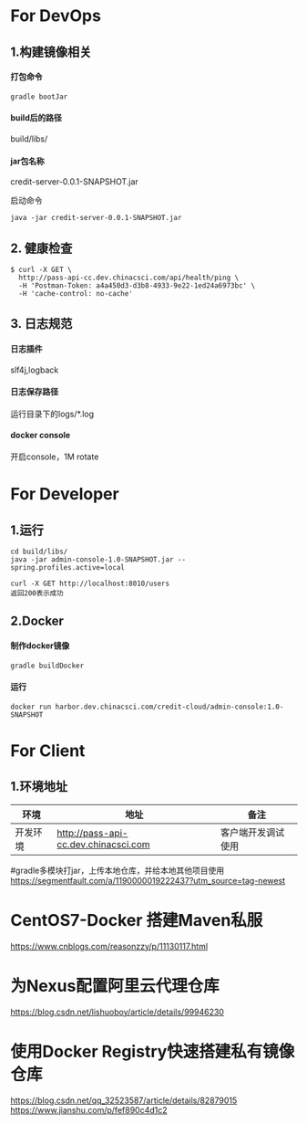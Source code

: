 # For DevOps

## 1.构建镜像相关

#### 打包命令

```
gradle bootJar
```

#### build后的路径

build/libs/

#### jar包名称

credit-server-0.0.1-SNAPSHOT.jar

启动命令

```
java -jar credit-server-0.0.1-SNAPSHOT.jar
```

## 2. 健康检查

```shell
$ curl -X GET \
  http://pass-api-cc.dev.chinacsci.com/api/health/ping \
  -H 'Postman-Token: a4a450d3-d3b8-4933-9e22-1ed24a6973bc' \
  -H 'cache-control: no-cache'
```



## 3. 日志规范

#### 日志插件

slf4j,logback

#### 日志保存路径

运行目录下的logs/*.log

#### docker console

开启console，1M rotate




# For Developer

## 1.运行

```
cd build/libs/
java -jar admin-console-1.0-SNAPSHOT.jar --spring.profiles.active=local

curl -X GET http://localhost:8010/users 
返回200表示成功 
```

## 2.Docker 

#### 制作docker镜像

```
gradle buildDocker
```

#### 运行

```
docker run harbor.dev.chinacsci.com/credit-cloud/admin-console:1.0-SNAPSHOT
```





# For Client

## 1.环境地址

| 环境     | 地址                                            | 备注               |
| -------- | ----------------------------------------------- | ------------------ |
| 开发环境 | http://pass-api-cc.dev.chinacsci.com | 客户端开发调试使用 |

#gradle多模块打jar，上传本地仓库，并给本地其他项目使用
https://segmentfault.com/a/1190000019222437?utm_source=tag-newest

# CentOS7-Docker 搭建Maven私服
https://www.cnblogs.com/reasonzzy/p/11130117.html

# 为Nexus配置阿里云代理仓库
https://blog.csdn.net/lishuoboy/article/details/99946230

# 使用Docker Registry快速搭建私有镜像仓库
https://blog.csdn.net/qq_32523587/article/details/82879015
https://www.jianshu.com/p/fef890c4d1c2



